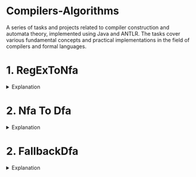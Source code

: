 # Compilers-Algorithms
A series of tasks and projects related to compiler construction and automata theory, implemented using Java and ANTLR. The tasks cover various fundamental concepts and practical implementations in the field of compilers and formal languages.


# 1. RegExToNfa
<details><summary>Explanation</summary> 
For this task, we need to implement Thompson’s construction for converting a regular expression to an equivalent NFA. Description of Thompson’s construction can be found in Chapter 3 of the textbook and at https://en.wikipedia.org/wiki/Thompson’s_construction
- We make the following assumptions for simplicity.
 a) The alphabet Σ of the regular expression is always a subset of the Latin alphabet,
 not including e.

 b) Regular expressions do not include ∅.
 
 c) The empty string ε is represented by e.
 
 d) ◦ is represented by . and ∪ by |.
 
 e) Regular expressions are represented in postfix notation.
 
 f) States of the resulting NFA are numbers.
 
 g) For a postfix regular expression R, states introduced by NFA equivalent to a prefix of R are smaller (as numbers) than states introduced by NFA equivalent to longer prefixes of R. For operators (such as union and *) which introduce a start and an accept state, the start state is smaller (as a number) than the accept state.
 
 h) Following Thompson’s construction, concatenation involves merging the accept state of the first (left) NFA and the start state of the second (right) NFA; the resulting merged state is the accept state of the first NFA.
 
 • You should implement a class constructor RegExToNfa and a method toString.
 
 • RegExToNfa takes one parameter which is a string of the form A#R. A is a string representation of an alphabet Σ, a semicolon-separated sequence of alphabetically sorted symbols, and R is a postfix regular expression over Σ. RegExToNfa constructs the NFA to R as per Thompson’s construction.
 
 • toString returns a string describing the NFA resulting from Thompson’s construction.
 
 A string describing the NFA resulting from Thompson’s construction is of the form Q#A#T#I#F.– Qis a string representation of the set of states; a semicolon-separated sequence of sorted integer literals.
 
– A is a string representation of the input alphabet; a semicolon-separated sequence of alphabetically sorted symbols

– T is a string representation of the transition function. T is a semicolon-separated sequence of triples. Each triple is a string representing a single transition; a comma separated sequence i,a,j where i is a state of Q, a a symbol of A or e, and j a state of Q representing a transition from i to j on input a. These triples are sorted bythe source state i, then (if the same state has more than one outgoing transition) by the input a, and then (if multiple triples share the same source state and input, due to non-determinism) by the destination state j.

– I is an integer literal representing the initial state.– F is a string representation of the set of accept states; a semicolon-separated sequence of sorted integer literals.
 
– For example, toString, being invoked on a RegExToNfa object representing the regular expression a;b#ab|, should return the string 0;1;2;3;4;5#a;b#0,a,1;1,e,5;2,b,3;3,e,5;4,e,0;4,e,2#4#5

</details>




# 2. Nfa To Dfa
<details><summary>Explanation</summary> 
For this task, you need to implement the classical algorithm for constructing a deterministic finite automaton (DFA) equivalent to a given non-deterministic finite automaton (NFA). Recall that an NFA is a quintuple (Q,Σ,δ,q0,F): Q is a non-empty, finite set of states; Σ is non-empty, finite set of symbols (an alphabet); δ : Q × (Σ ∪ {ε}) −→ P(Q) is the transition function; q0 ∈ Q is the start state; and F ⊆ Q is the set of accept states. Given a description of an NFA, you need to construct an equivalent DFA.

• Wemake the following assumptions for simplicity.
 a) The alphabet Σ is always a subset of the Latin alphabet, not including e.
 
 b) The letter “e” represents ε.
 
 c) The set of NFA states Q is always of the form {0,...,n}, for some n ∈ N.
 
 • You should implement a class constructor NfaToDfa and a method toString.
 
 • NfaToDfa takes one parameter which is a string description of an NFA and constructs an equivalent DFA. A string describing an NFA is of the form Q#A#T#I#F.
 
 – Q is a string representation of the set of states; a semicolon-separated sequence of sorted integer literals.
 
 – A is a string representation of the input alphabet; a semicolon-separated sequence of alphabetically sorted symbols.
 
 – T is a string representation of the transition function. T is a semicolon-separated sequence of triples. Each triple is a string representing a single transition; a comma separated sequence i,a,j where i is a state of Q, a a symbol of A or e, and j a state of Q representing a transition from i to j on input a. These triples are sorted by the source state i, then (if the same state has more than one outgoing transition) by the input a, and then (if multiple triples share the same source state and input, due to non-determinism) by the destination state j.
 
 – I is an integer literal representing the initial state.
 
 – F is a string representation of the set of accept states; a semicolon-separated sequence of sorted integer literals.

– For example, the NFA for which the state diagram appears below may have the following string representation.

 0;1;2;3#a;b#0,a,0;0,b,0;0,b,1;1,a,2;1,e,2;2,b,3;3,a,3;3,b,3#0#3
 
![DFA](https://github.com/Khaledayman9/Compilers-Algorithms/assets/105018459/50d7f699-6634-4bab-8643-ee4b7ea96a6d)

 • toString returns a string representation of the constructed DFA. A string representation of a DFA returned by toString is similar to that of an NFA—a string of the form Q#A#T#I#F.
 
 – However, states of such DFA are sets of states of the original NFA. Hence, only the representation of states in the string encoding of DFA is different from that ofNFA. A DFA state is represented as a /- separated sequence of numerals, with the numerals representing NFA states.

 – These sequences are sorted by their first numerals (assuming the natural order of numerals). Two sequences starting with the same numeral are sorted according tothe order of their respective suffixes resulting from dropping the first numeral. The empty sequence precedes any sequence.
 
 – A DFA state corresponding to the empty set of NFA states is represented by-1.
 
 – Thus, following the classical construction, the following is a (split for readability) string representing a DFA equivalent to the NFA in the above figure.
 0;0/1/2;0/1/2/3;0/2;0/2/3;0/3#a;b#0,a,0;0,b,0/1/2;0/1/2,a,0/2;0/1/2,b,0/1/2/3;0/1/2/3,a,0/2/3;0/1/2/3,b,0/1/2/3;0/2,a,0;0/2,b,0/1/2/3;0/2/3,a,0/3;0/2/3,b,0/1/2/3;0/3,a,0/3;0/3,b,0/1/2/3#0#0/1/2/3;0/2/3;0/3
</details>



# 2. FallbackDfa
<details><summary>Explanation</summary> 
For this task, you need to implement a fallback deterministic finite automaton with actions (FDFA) abstract data type. Recall that an FDFA is a sextuple (Q,Σ,δ,q0,F,A): Q is a non-empty, finite set of states; Σ is a non-empty, finite set of symbols (an alphabet); δ : Q×Σ −→ Q is the transition function; q0 ∈ Q is the start state; F ⊆ Q is the set of accept states; and A is function that maps every state in Q to an action. 

 • We make the following assumptions about FDFA for simplicity.
 
 a) The set of states Q is always of the form {0,...,n}, for some n ∈ N.
 
 b) The alphabet Σ is always a subset of the Latin alphabet, not including e.
 
 c) q0 / ∈ F.
 
 d) A(q) is the action which appends the token “lex,q” to a list, and q is the state name.
 
 • You should implement a class constructor FallbackDfa and a method run.
 
 • FallbackDfa, a class constructor, takes one parameter which is a string description of an FDFA and constructs an FDFA instance as per the description. A string describing an FDFA is of the form Q#A#T#I#F.
 
 – Q is a string representation of the set of states; a semicolon-separated sequence of sorted integer literals.
 
 – A is a string representation of the input alphabet; a semicolon-separated sequence of alphabetically sorted symbols.
 
 – T is a string representation of the transition function. T is a semicolon-separated sequence of triples. Each triple is a string representing a single transition; a comma separated sequence i,a,j where i is a state of Q, a a symbol of A, and j a state of Q representing a transition from i to j on input a. These triples are sorted by the source state i and then by the input a.
 
 – I is an integer literal representing the initial state.
 
 – F is a string representation of the set of accept states; a semicolon-separated sequence of sorted integer literals.
 
 – Note that the function A is not encoded in the string representation since it is fixed for all FDFA as indicated in the simplifying assumptions above.
 
 – Forexample, the following string represents the FDFA whose state diagram appears in the figure below.
 
 0;1;2;3#a;b#0,a,0;0,b,1;1,a,2;1,b,1;2,a,0;2,b,3;3,a,3;3,b,3#0#1;2
 
![FDFA](https://github.com/Khaledayman9/Compilers-Algorithms/assets/105018459/d2d79e0e-a562-4520-a6a3-30f8f56c4277)

 • **run** simulates the operation of the constructed FDFA on a given string, and returns a semicolon-separated sequence of tokens. For example, running the above FDFA on the string baababb produces the output = baaba,2;bb,1.
</details>
